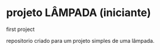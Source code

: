 # projeto LÂMPADA (iniciante)
 first project

 repositorio criado para um projeto simples de uma lâmpada.
